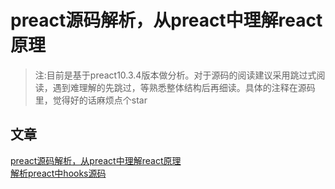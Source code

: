 # preact源码解析，从preact中理解react原理

>注:目前是基于preact10.3.4版本做分析。对于源码的阅读建议采用跳过式阅读，遇到难理解的先跳过，等熟悉整体结构后再细读。具体的注释在源码里，觉得好的话麻烦点个star 


## 文章

[preact源码解析，从preact中理解react原理](https://zhuanlan.zhihu.com/p/100076938) <br />
[解析preact中hooks源码](https://zhuanlan.zhihu.com/p/113751122)
